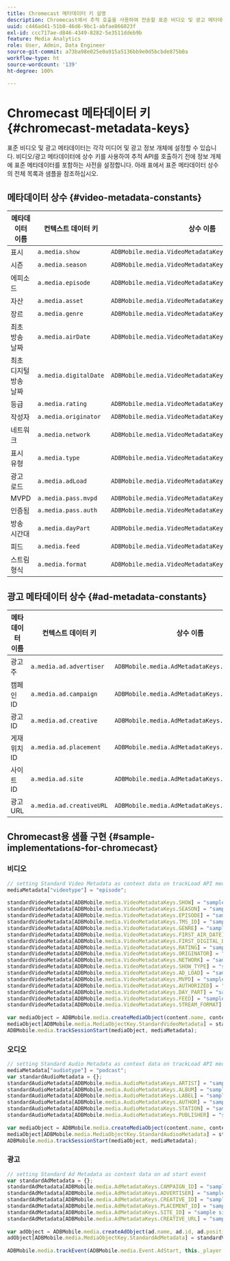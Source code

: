 ```yaml
---
title: Chromecast 메타데이터 키 설명
description: Chromecast에서 추적 호출을 사용하여 전송할 표준 비디오 및 광고 메타데이터를 설정하는 방법에 대해 알아봅니다.
uuid: c446ad41-51b8-46d6-9bc1-abfae866023f
exl-id: ccc717ae-d846-4349-8282-5e3511ddeb9b
feature: Media Analytics
role: User, Admin, Data Engineer
source-git-commit: a73ba98e025e0a915a5136bb9e0d5bcbde875b0a
workflow-type: ht
source-wordcount: '139'
ht-degree: 100%

---
```


# Chromecast 메타데이터 키{#chromecast-metadata-keys}

표준 비디오 및 광고 메타데이터는 각각 미디어 및 광고 정보 개체에 설정할 수 있습니다. 비디오/광고 메타데이터에 상수 키를 사용하여 추적 API를 호출하기 전에 정보 개체에 표준 메타데이터를 포함하는 사전을 설정합니다. 아래 표에서 표준 메타데이터 상수의 전체 목록과 샘플을 참조하십시오.

## 메타데이터 상수 {#video-metadata-constants}

| 메타데이터 이름 | 컨텍스트 데이터 키 | 상수 이름 |
| --- | --- | --- |
| 표시 | `a.media.show` | `ADBMobile.media.VideoMetadataKeys.SHOW` |
| 시즌 | `a.media.season` | `ADBMobile.media.VideoMetadataKeys.SEASON` |
| 에피소드 | `a.media.episode` | `ADBMobile.media.VideoMetadataKeys.EPISODE` |
| 자산 | `a.media.asset` | `ADBMobile.media.VideoMetadataKeys.TMS_ID` |
| 장르 | `a.media.genre` | `ADBMobile.media.VideoMetadataKeys.GENRE` |
| 최초 방송 날짜 | `a.media.airDate` | `ADBMobile.media.VideoMetadataKeys.FIRST_AIR_DATE` |
| 최초 디지털 방송 날짜 | `a.media.digitalDate` | `ADBMobile.media.VideoMetadataKeys.FIRST_DIGITAL_DATE` |
| 등급 | `a.media.rating` | `ADBMobile.media.VideoMetadataKeys.RATING` |
| 작성자 | `a.media.originator` | `ADBMobile.media.VideoMetadataKeys.ORIGINATOR` |
| 네트워크 | `a.media.network` | `ADBMobile.media.VideoMetadataKeys.NETWORK` |
| 표시 유형 | `a.media.type` | `ADBMobile.media.VideoMetadataKeys.SHOW_TYPE` |
| 광고 로드 | `a.media.adLoad` | `ADBMobile.media.VideoMetadataKeys.AD_LOAD` |
| MVPD | `a.media.pass.mvpd` | `ADBMobile.media.VideoMetadataKeys.MVPD` |
| 인증됨 | `a.media.pass.auth` | `ADBMobile.media.VideoMetadataKeys.AUTHORIZED` |
| 방송 시간대 | `a.media.dayPart` | `ADBMobile.media.VideoMetadataKeys.DAY_PART` |
| 피드 | `a.media.feed` | `ADBMobile.media.VideoMetadataKeys.FEED` |
| 스트림 형식 | `a.media.format` | `ADBMobile.media.VideoMetadataKeys.STREAM_FORMAT` |

## 광고 메타데이터 상수 {#ad-metadata-constants}

| 메타데이터 이름 | 컨텍스트 데이터 키 | 상수 이름 |
| --- | --- | --- |
| 광고주 | `a.media.ad.advertiser` | `ADBMobile.media.AdMetadataKeys.ADVERTISER` |
| 캠페인 ID | `a.media.ad.campaign` | `ADBMobile.media.AdMetadataKeys.CAMPAIGN_ID` |
| 광고 ID | `a.media.ad.creative` | `ADBMobile.media.AdMetadataKeys.CREATIVE_ID` |
| 게재위치 ID | `a.media.ad.placement` | `ADBMobile.media.AdMetadataKeys.PLACEMENT_ID` |
| 사이트 ID | `a.media.ad.site` | `ADBMobile.media.AdMetadataKeys.SITE_ID` |
| 광고 URL | `a.media.ad.creativeURL` | `ADBMobile.media.AdMetadataKeys.CREATIVE_URL` |

## Chromecast용 샘플 구현 {#sample-implementations-for-chromecast}

### 비디오

```js
// setting Standard Video Metadata as context data on trackLoad API mediaContextData = { } 
mediaMetadata["videotype"] = "episode"; 
 
standardVideoMetadata[ADBMobile.media.VideoMetadataKeys.SHOW] = "sample show"; 
standardVideoMetadata[ADBMobile.media.VideoMetadataKeys.SEASON] = "sample season"; 
standardVideoMetadata[ADBMobile.media.VideoMetadataKeys.EPISODE] = "sample episode"; 
standardVideoMetadata[ADBMobile.media.VideoMetadataKeys.TMS_ID] = "sample tms_id"; 
standardVideoMetadata[ADBMobile.media.VideoMetadataKeys.GENRE] = "sample genre"; 
standardVideoMetadata[ADBMobile.media.VideoMetadataKeys.FIRST_AIR_DATE] = "sample first_air_date"; 
standardVideoMetadata[ADBMobile.media.VideoMetadataKeys.FIRST_DIGITAL_DATE] = "sample first_digital_date"; 
standardVideoMetadata[ADBMobile.media.VideoMetadataKeys.RATING] = "sample rating"; 
standardVideoMetadata[ADBMobile.media.VideoMetadataKeys.ORIGINATOR] = "sample originator"; 
standardVideoMetadata[ADBMobile.media.VideoMetadataKeys.NETWORK] = "sample network"; 
standardVideoMetadata[ADBMobile.media.VideoMetadataKeys.SHOW_TYPE] = "sample show type"; 
standardVideoMetadata[ADBMobile.media.VideoMetadataKeys.AD_LOAD] = "sample ad load"; 
standardVideoMetadata[ADBMobile.media.VideoMetadataKeys.MVPD] = "sample mvpd"; 
standardVideoMetadata[ADBMobile.media.VideoMetadataKeys.AUTHORIZED] = "sample authorized"; 
standardVideoMetadata[ADBMobile.media.VideoMetadataKeys.DAY_PART] = "sample day_part"; 
standardVideoMetadata[ADBMobile.media.VideoMetadataKeys.FEED] = "sample feed"; 
standardVideoMetadata[ADBMobile.media.VideoMetadataKeys.STREAM_FORMAT] = "sample format"; 
 
var mediaObject = ADBMobile.media.createMediaObject(content.name, content.id, content.length, content.streamType); 
mediaObject[ADBMobile.media.MediaObjectKey.StandardVideoMetadata] = standardVideoMetadata; 
ADBMobile.media.trackSessionStart(mediaObject, mediaMetadata); 
```

### 오디오

```js
// setting Standard Audio Metadata as context data on trackLoad API mediaContextData = { } 
mediaMetadata["audiotype"] = "podcast"; 
var standardAudioMetadata = {}; 
standardAudioMetadata[ADBMobile.media.AudioMetadataKeys.ARTIST] = "sample artist"; 
standardAudioMetadata[ADBMobile.media.AudioMetadataKeys.ALBUM] = "sample album" ; 
standardAudioMetadata[ADBMobile.media.AudioMetadataKeys.LABEL] = "sample label"; 
standardAudioMetadata[ADBMobile.media.AudioMetadataKeys.AUTHOR] = "sample author" ; 
standardAudioMetadata[ADBMobile.media.AudioMetadataKeys.STATION] = "sample station " ; 
standardAudioMetadata[ADBMobile.media.AudioMetadataKeys.PUBLISHER] = "sample publisher"; 
 
var mediaObject = ADBMobile.media.createMediaObject(content.name, content.id, content.length, content.streamType, content.mediaType); 
mediaObject[ADBMobile.media.MediaObjectKey.StandardAudiooMetadata] = standardAudiooMetadata; 
ADBMobile.media.trackSessionStart(mediaObject, mediaMetadata); 
```

### 광고

```js
// setting Standard Ad Metadata as context data on ad start event 
var standardAdMetadata = {}; 
standardAdMetadata[ADBMobile.media.AdMetadataKeys.CAMPAIGN_ID] = "sample campaign"; 
standardAdMetadata[ADBMobile.media.AdMetadataKeys.ADVERTISER] = "sample advertiser" ; 
standardAdMetadata[ADBMobile.media.AdMetadataKeys.CREATIVE_ID] = "sample creativeid"; 
standardAdMetadata[ADBMobile.media.AdMetadataKeys.PLACEMENT_ID] = "sample placement id" ; 
standardAdMetadata[ADBMobile.media.AdMetadataKeys.SITE_ID] = "sample site id" ; 
standardAdMetadata[ADBMobile.media.AdMetadataKeys.CREATIVE_URL] = "sample creative url"; 
 
var adObject = ADBMobile.media.createAdObject(ad.name, ad.id, ad.position, ad.length); 
adObject[ADBMobile.media.MediaObjectKey.StandardAdMetadata] = standardVideoMetadata; 
 
ADBMobile.media.trackEvent(ADBMobile.media.Event.AdStart, this._player.getAdInfo(), adContextData);
```
